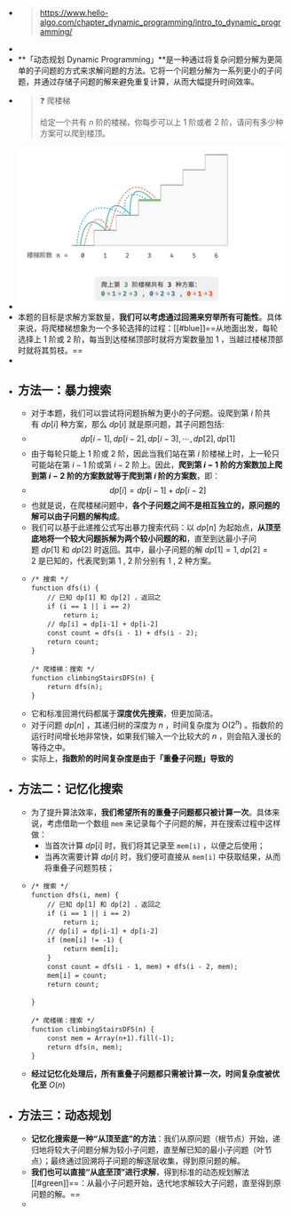 - > https://www.hello-algo.com/chapter_dynamic_programming/intro_to_dynamic_programming/
-
- **「动态规划 Dynamic Programming」**是一种通过将复杂问题分解为更简单的子问题的方式来求解问题的方法。它将一个问题分解为一系列更小的子问题，并通过存储子问题的解来避免重复计算，从而大幅提升时间效率。
- > ❓ 爬楼梯
  >
  > 给定一个共有 $n$ 阶的楼梯，你每步可以上 1 阶或者 2 阶，请问有多少种方案可以爬到楼顶。
- ![image.png](../assets/image_1689154160717_0.png)
- 本题的目标是求解方案数量，**我们可以考虑通过回溯来穷举所有可能性**。具体来说，将爬楼梯想象为一个多轮选择的过程：[[#blue]]==从地面出发，每轮选择上 1 阶或 2 阶，每当到达楼梯顶部时就将方案数量加 1 ，当越过楼梯顶部时就将其剪枝。==
-
- ## 方法一：暴力搜索
	- 对于本题，我们可以尝试将问题拆解为更小的子问题。设爬到第 $i$ 阶共有 $dp[i]$ 种方案，那么 $dp[i]$ 就是原问题，其子问题包括:
	- $$dp[i-1], dp[i-2], dp[i-3], \cdots, dp[2], dp[1]$$
	- 由于每轮只能上 1 阶或 2 阶，因此当我们站在第 $i$ 阶楼梯上时，上一轮只可能站在第 $i−1$ 阶或第 $i−2$ 阶上。因此，**爬到第 $i−1$ 阶的方案数加上爬到第 $i−2$ 阶的方案数就等于爬到第 $i$ 阶的方案数**，即：
	- $$dp[i] = dp[i-1]+dp[i-2]$$
	- 也就是说，在爬楼梯问题中，**各个子问题之间不是相互独立的，原问题的解可以由子问题的解构成**。
	- 我们可以基于此递推公式写出暴力搜索代码：以 $dp[n]$ 为起始点，**从顶至底地将一个较大问题拆解为两个较小问题的和**，直至到达最小子问题 $dp[1]$ 和 $dp[2]$ 时返回。其中，最小子问题的解 $dp[1]=1 , dp[2]=2$ 是已知的，代表爬到第 1 , 2 阶分别有 1 , 2 种方案。
	- ```
	  /* 搜索 */
	  function dfs(i) {
	      // 已知 dp[1] 和 dp[2] ，返回之
	      if (i == 1 || i == 2)
	          return i;
	      // dp[i] = dp[i-1] + dp[i-2]
	      const count = dfs(i - 1) + dfs(i - 2);
	      return count;
	  }
	  
	  /* 爬楼梯：搜索 */
	  function climbingStairsDFS(n) {
	      return dfs(n);
	  }
	  ```
	- 它和标准回溯代码都属于**深度优先搜索**，但更加简洁。
	- 对于问题 $dp[n]$ ，其递归树的深度为 $n$ ，时间复杂度为 $O(2^n)$ 。指数阶的运行时间增长地非常快，如果我们输入一个比较大的 $n$ ，则会陷入漫长的等待之中。
	- 实际上，**指数阶的时间复杂度是由于「重叠子问题」导致的**
- ## 方法二：记忆化搜索
	- 为了提升算法效率，**我们希望所有的重叠子问题都只被计算一次**。具体来说，考虑借助一个数组 `mem` 来记录每个子问题的解，并在搜索过程中这样做：
		- 当首次计算 $dp[i]$ 时，我们将其记录至 `mem[i]` ，以便之后使用；
		- 当再次需要计算 $dp[i]$ 时，我们便可直接从 `mem[i]` 中获取结果，从而将重叠子问题剪枝；
	- ```
	  /* 搜索 */
	  function dfs(i, mem) {
	      // 已知 dp[1] 和 dp[2] ，返回之
	      if (i == 1 || i == 2)
	          return i;
	      // dp[i] = dp[i-1] + dp[i-2]
	      if (mem[i] != -1) {
	          return mem[i];
	      }
	      const count = dfs(i - 1, mem) + dfs(i - 2, mem);
	      mem[i] = count;
	      return count;
	  
	  }
	  
	  /* 爬楼梯：搜索 */
	  function climbingStairsDFS(n) {
	      const mem = Array(n+1).fill(-1);
	      return dfs(n, mem);
	  }
	  ```
	- **经过记忆化处理后，所有重叠子问题都只需被计算一次，时间复杂度被优化至** $O(n)$
- ## 方法三：动态规划
	- **记忆化搜索是一种“从顶至底”的方法**：我们从原问题（根节点）开始，递归地将较大子问题分解为较小子问题，直至解已知的最小子问题（叶节点）；最终通过回溯将子问题的解逐层收集，得到原问题的解。
	- **我们也可以直接“从底至顶”进行求解**，得到标准的动态规划解法[[#green]]==：从最小子问题开始，迭代地求解较大子问题，直至得到原问题的解。==
	-